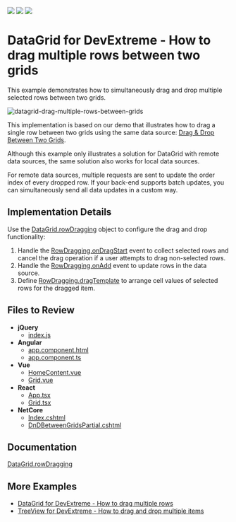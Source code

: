 <!-- default badges list -->
![](https://img.shields.io/endpoint?url=https://codecentral.devexpress.com/api/v1/VersionRange/629412578/22.2.3%2B)
[![](https://img.shields.io/badge/Open_in_DevExpress_Support_Center-FF7200?style=flat-square&logo=DevExpress&logoColor=white)](https://supportcenter.devexpress.com/ticket/details/T1160747)
[![](https://img.shields.io/badge/📖_How_to_use_DevExpress_Examples-e9f6fc?style=flat-square)](https://docs.devexpress.com/GeneralInformation/403183)
<!-- default badges end -->
# DataGrid for DevExtreme - How to drag multiple rows between two grids

This example demonstrates how to simultaneously drag and drop multiple selected rows between two grids.

![datagrid-drag-multiple-rows-between-grids](https://user-images.githubusercontent.com/21377435/232749557-c2557670-e658-4680-a58c-35092a9529f7.gif)

This implementation is based on our demo that illustrates how to drag a single row between two grids using the same data source: [Drag & Drop Between Two Grids](https://js.devexpress.com/Demos/WidgetsGallery/Demo/DataGrid/DnDBetweenGrids/jQuery/Light/).

Although this example only illustrates a solution for DataGrid with remote data sources, the same solution also works for local data sources.

For remote data sources, multiple requests are sent to update the order index of every dropped row. If your back-end supports batch updates, you can simultaneously send all data updates in a custom way.

## Implementation Details

Use the [DataGrid.rowDragging](https://js.devexpress.com/Documentation/ApiReference/UI_Components/dxDataGrid/Configuration/rowDragging/) object to configure the drag and drop functionality:
1) Handle the [RowDragging.onDragStart](https://js.devexpress.com/Documentation/ApiReference/UI_Components/dxDataGrid/Configuration/rowDragging/#onDragStart) event to collect selected rows and cancel the drag operation if a user attempts to drag non-selected rows.
2) Handle the [RowDragging.onAdd](https://js.devexpress.com/Documentation/ApiReference/UI_Components/dxDataGrid/Configuration/rowDragging/#onAdd) event to update rows in the data source.
3) Define [RowDragging.dragTemplate](https://js.devexpress.com/Documentation/ApiReference/UI_Components/dxDataGrid/Configuration/rowDragging/#dragTemplate) to arrange cell values of selected rows for the dragged item.

## Files to Review

- **jQuery**
    - [index.js](jQuery/src/index.js)
- **Angular**
    - [app.component.html](Angular/src/app/app.component.html)
    - [app.component.ts](Angular/src/app/app.component.ts)
- **Vue**
    - [HomeContent.vue](Vue/src/components/HomeContent.vue)
    - [Grid.vue](Vue/src/components/Grid.vue)
- **React**
    - [App.tsx](React/src/App.tsx)
    - [Grid.tsx](React/src/Grid.tsx)
- **NetCore**    
    - [Index.cshtml](ASP.NET%20Core/Views/Home/Index.cshtml)
    - [DnDBetweenGridsPartial.cshtml](ASP.NET%20Core/Views/Home/DnDBetweenGridsPartial.cshtml)

## Documentation

[DataGrid.rowDragging](https://js.devexpress.com/Documentation/ApiReference/UI_Components/dxDataGrid/Configuration/rowDragging/)

## More Examples
- [DataGrid for DevExtreme - How to drag multiple rows](https://github.com/DevExpress-Examples/devextreme-datagrid-drag-multiple-rows)
- [TreeView for DevExtreme - How to drag and drop multiple items](https://github.com/DevExpress-Examples/devextreme-treeview-drag-and-drop-multiple-items)
